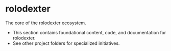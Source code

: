 # rolodexter

The core of the rolodexter ecosystem.

- This section contains foundational content, code, and documentation for rolodexter.
- See other project folders for specialized initiatives.
